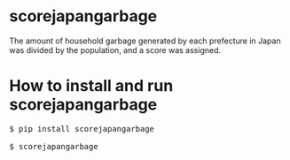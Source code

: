 # scorejapangarbage
The amount of household garbage generated by each prefecture in Japan was divided by the population, and a score was assigned.

# How to install and run scorejapangarbage
<pre>
$ pip install scorejapangarbage

$ scorejapangarbage
</pre>
